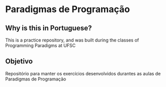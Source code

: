 # Paradigmas de Programação

## Why is this in Portuguese?
This is a practice repository, and was built during the classes of Programming Paradigms at UFSC

## Objetivo
Repositório para manter os exercícios desenvolvidos durantes as aulas de Paradigmas de Programação